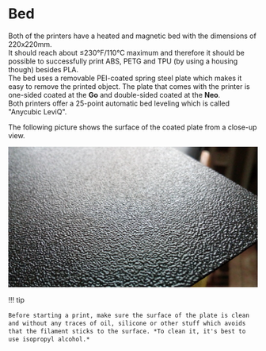 <link rel=”manifest” href=”docs/manifest.webmanifest”>

# Bed
Both of the printers have a heated and magnetic bed with the dimensions of 220x220mm.  
It should reach about ≤230°F/110°C maximum and therefore it should be possible to successfully print ABS, PETG and TPU (by using a housing though) besides PLA.  
The bed uses a removable PEI-coated spring steel plate which makes it easy to remove the printed object. The plate that comes with the printer is one-sided coated at the **Go** and double-sided coated at the **Neo**.   
Both printers offer a 25-point automatic bed leveling which is called "Anycubic LeviQ".  
  
The following picture shows the surface of the coated plate from a close-up view.  
  
![Close-up view of the PEI-coated plate](../assets/images/bed_closeup_web.jpg)  
  
!!! tip

    Before starting a print, make sure the surface of the plate is clean and without any traces of oil, silicone or other stuff which avoids that the filament sticks to the surface. *To clean it, it's best to use isopropyl alcohol.* 

